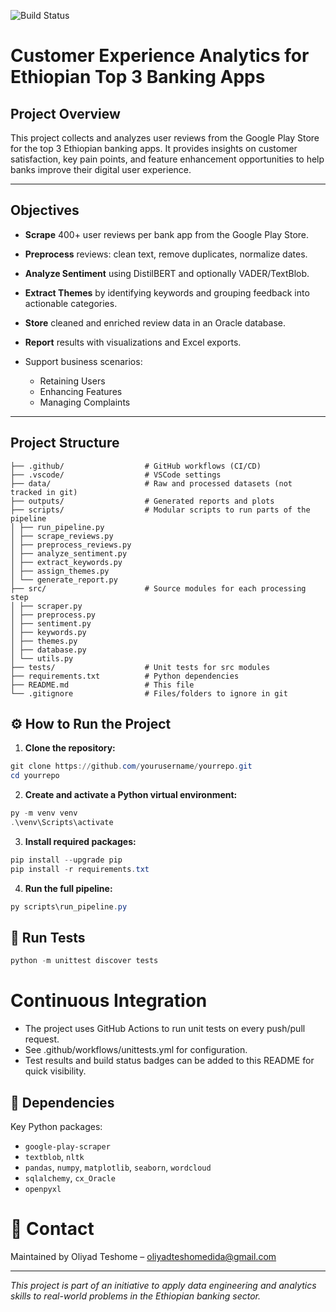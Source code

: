 ![Build Status](https://github.com/your-username/your-repo/actions/workflows/unittests.yml/badge.svg)

# Customer Experience Analytics for Ethiopian Top 3 Banking Apps

## Project Overview

This project collects and analyzes user reviews from the Google Play Store for the top 3 Ethiopian banking apps. It provides insights on customer satisfaction, key pain points, and feature enhancement opportunities to help banks improve their digital user experience.

---

## Objectives

- **Scrape** 400+ user reviews per bank app from the Google Play Store.
- **Preprocess** reviews: clean text, remove duplicates, normalize dates.
- **Analyze Sentiment** using DistilBERT and optionally VADER/TextBlob.
- **Extract Themes** by identifying keywords and grouping feedback into actionable categories.
- **Store** cleaned and enriched review data in an Oracle database.
- **Report** results with visualizations and Excel exports.

- Support business scenarios:
  - Retaining Users
  - Enhancing Features
  - Managing Complaints

---

## Project Structure

```
├── .github/                  # GitHub workflows (CI/CD)
├── .vscode/                  # VSCode settings
├── data/                     # Raw and processed datasets (not tracked in git)
├── outputs/                  # Generated reports and plots
├── scripts/                  # Modular scripts to run parts of the pipeline
│ ├── run_pipeline.py
│ ├── scrape_reviews.py
│ ├── preprocess_reviews.py
│ ├── analyze_sentiment.py
│ ├── extract_keywords.py
│ ├── assign_themes.py
│ └── generate_report.py
├── src/                      # Source modules for each processing step
│ ├── scraper.py
│ ├── preprocess.py
│ ├── sentiment.py
│ ├── keywords.py
│ ├── themes.py
│ ├── database.py
│ └── utils.py
├── tests/                    # Unit tests for src modules
├── requirements.txt          # Python dependencies
├── README.md                 # This file
└── .gitignore                # Files/folders to ignore in git
```

## ⚙️ How to Run the Project

1. **Clone the repository:**

```powershell
git clone https://github.com/yourusername/yourrepo.git
cd yourrepo
```

2. **Create and activate a Python virtual environment:**

```powershell
py -m venv venv
.\venv\Scripts\activate
```

3. **Install required packages:**

```powershell
pip install --upgrade pip
pip install -r requirements.txt
```

4. **Run the full pipeline:**

```powershell
py scripts\run_pipeline.py
```

## 🧪 Run Tests
```powershell
python -m unittest discover tests
```

# Continuous Integration

- The project uses GitHub Actions to run unit tests on every push/pull request.
- See .github/workflows/unittests.yml for configuration.
- Test results and build status badges can be added to this README for quick visibility.

## 🔌 Dependencies

Key Python packages:
- `google-play-scraper`
- `textblob`, `nltk`
- `pandas`, `numpy`, `matplotlib`, `seaborn`, `wordcloud`
- `sqlalchemy`, `cx_Oracle`
- `openpyxl`

# 📩 Contact
Maintained by Oliyad Teshome – oliyadteshomedida@gmail.com

---
*This project is part of an initiative to apply data engineering and analytics skills to real-world problems in the Ethiopian banking sector.*